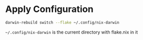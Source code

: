 # Apply Configuration

```bash
darwin-rebuild switch --flake ~/.config/nix-darwin
```

`~/.config/nix-darwin` is the current directory with flake.nix in it
